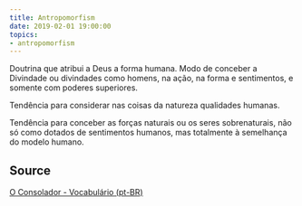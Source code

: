 ```yaml
---
title: Antropomorfism
date: 2019-02-01 19:00:00
topics:
- antropomorfism
---
```


Doutrina que atribui a Deus a forma humana. Modo de conceber a Divindade ou divindades como homens, 
na ação, na forma e sentimentos, e somente com poderes superiores. 

Tendência para considerar nas coisas da natureza qualidades humanas. 

Tendência para conceber as forças naturais ou os seres sobrenaturais, não só como dotados de 
sentimentos humanos, mas totalmente à semelhança do modelo humano.

## Source
[O Consolador - Vocabulário (pt-BR)](http://www.oconsolador.com.br/linkfixo/vocabulario/principal.html)
